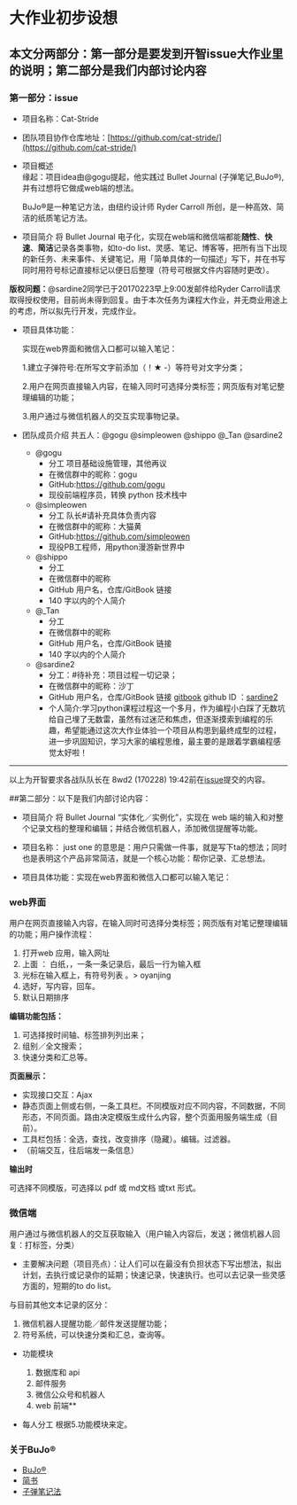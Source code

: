 ﻿# 大作业初步设想

## 本文分两部分：第一部分是要发到开智issue大作业里的说明；第二部分是我们内部讨论内容

### 第一部分：issue

- 项目名称：Cat-Stride

- 团队项目协作仓库地址：[https://github.com/cat-stride/](https://github.com/cat-stride/)

- 项目概述   
    缘起：项目idea由@gogu提起，他实践过 Bullet Journal (子弹笔记,BuJo®),并有过想将它做成web端的想法。

    BuJo®是一种笔记方法，由纽约设计师 Ryder Carroll 所创，是一种高效、简洁的纸质笔记方法。

- 项目简介
    将 Bullet Journal 电子化，实现在web端和微信端都能**随性**、**快速**、**简洁**记录各类事物，如to-do list、灵感、笔记、博客等，把所有当下出现的新任务、未来事件、关键笔记，用「简单具体的一句描述」写下，并在书写同时用符号标记直接标记以便日后整理（符号可根据文件内容随时更改）。

**版权问题：**@sardine2同学已于20170223早上9:00发邮件给Ryder Carroll请求取得授权使用，目前尚未得到回复。由于本次任务为课程大作业，并无商业用途上的考虑，所以拟先行开发，完成作业。

- 项目具体功能：

  实现在web界面和微信入口都可以输入笔记：

  1.建立子弹符号:在所写文字前添加（！★ -）等符号对文字分类；

  2.用户在网页直接输入内容，在输入同时可选择分类标签；网页版有对笔记整理编辑的功能；

  3.用户通过与微信机器人的交互实现事物记录。

- 团队成员介绍
    共五人：@gogu @simpleowen @shippo @_Tan @sardine2
    - @gogu
        - 分工 项目基础设施管理，其他再议
        - 在微信群中的昵称：gogu
        - GitHub:https://github.com/gogu
        - 现役前端程序员，转换 python 技术栈中
    - @simpleowen
        - 分工 队长#请补充具体负责内容
        - 在微信群中的昵称：大猫黄
        - GitHub:https://github.com/simpleowen
        - 现役PB工程师，用python漫游新世界中
    - @shippo
        - 分工
        - 在微信群中的昵称
        - GitHub 用户名，仓库/GitBook 链接
        - 140 字以内的个人简介
    - @_Tan
        - 分工
        - 在微信群中的昵称
        - GitHub 用户名，仓库/GitBook 链接
        - 140 字以内的个人简介
    - @sardine2
        - 分工：#待补充：项目过程一切记录；
        - 在微信群中的昵称：沙丁
        - GitHub 用户名，仓库/GitBook 链接
          [gitbook](https://sardine2.gitbooks.io/so-many-mistakes-i-made-when-learning-python/content/) github ID ：[sardine2 ](https://github.com/sardine2)
        - 个人简介:学习python课程过程这一个多月，作为编程小白踩了无数坑给自己埋了无数雷，虽然有过迷茫和焦虑，但逐渐摸索到编程的乐趣，希望能通过这次大作业体验一个项目从构思到最终成型的过程，进一步巩固知识，学习大家的编程思维，最主要的是跟着学霸编程感觉太好啦！


----
以上为开智要求各战队队长在 8wd2 (170228) 19:42前在[issue](https://github.com/AIMinder/Py103/issues/221)提交的内容。

##第二部分：以下是我们内部讨论内容：

- 项目简介
    将 Bullet Journal “实体化／实例化”，实现在 web 端的输入和对整个记录文档的整理和编辑；并结合微信机器人，添加微信提醒等功能。

- 项目名称：
    just one 的意思是：用户只需做一件事，就是写下ta的想法；同时也是表明这个产品非常简洁，就是一个核心功能：帮你记录、汇总想法。

- 项目具体功能：实现在web界面和微信入口都可以输入笔记：

### web界面

用户在网页直接输入内容，在输入同时可选择分类标签；网页版有对笔记整理编辑的功能；用户操作流程：

  1. 打开web 应用，输入网址
  2. 上面 ： 白纸，，一条一条记录后，最后一行为输入框
  3. 光标在输入框上，有符号列表 。> oyanjing
  4. 选好，写内容，回车。
  5. 默认日期排序

**编辑功能包括：**

  1. 可选择按时间轴、标签排列列出来；
  2. 组别／全文搜索；
  3. 快速分类和汇总等。

**页面展示：**

  - 实现接口交互：Ajax
  - 静态页面上侧或右侧，一条工具栏。不同模版对应不同内容，不同数据，不同形态，不同页面。路由决定模版生成什么内容，整个页面用服务端生成（目前）。
  - 工具栏包括：全选，查找，改变排序（隐藏）。编辑。过滤器。
  - （前端交互，往后端发一条信息）

**输出时**

可选择不同模版，可选择以 pdf 或 md文档 或txt 形式。

### 微信端

用户通过与微信机器人的交互获取输入（用户输入内容后，发送；微信机器人回复：打标签，分类）

- 主要解决问题（项目亮点）：让人们可以在最没有负担状态下写出想法，拟出计划，去执行或记录你的延期；快速记录，快速执行。也可以去记录一些灵感方面的，短期的to do list。

与目前其他文本记录的区分：

  1. 微信机器人提醒功能／邮件发送提醒功能；
  2. 符号系统，可以快速分类和汇总，查询等。

- 功能模块

  1. 数据库和 api
  2. 邮件服务
  3. 微信公众号和机器人
  4. web 前端**

- 每人分工 根据5.功能模块来定。


### 关于BuJo®

- [BuJo®](http://bulletjournal.com/)
- [简书](http://www.jianshu.com/p/9dd8835761c4)
- [子弹笔记法](http://mp.weixin.qq.com/s?__biz=MjM5MjAyNDUyMA==&mid=401317069&idx=1&sn=6293081103773e6d92716fb4f580110d&mpshare=1&scene=1&srcid=1102KaR03ZFxLtzkCMSSNKCD#rd)
